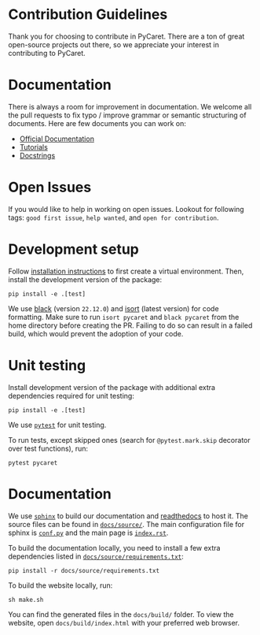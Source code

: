 # Contribution Guidelines

Thank you for choosing to contribute in PyCaret. There are a ton of great open-source projects out there, so we appreciate your interest in contributing to PyCaret. 

# Documentation
There is always a room for improvement in documentation. We welcome all the pull requests to fix typo / improve grammar or semantic structuring of documents. Here are few documents you can work on:

- [Official Documentation](https://github.com/pycaret/pycaret-docs) 
- [Tutorials](https://github.com/pycaret/pycaret/tree/master/tutorials)
- [Docstrings](https://pycaret.readthedocs.io/en/stable/)

# Open Issues
If you would like to help in working on open issues. Lookout for following tags: `good first issue`, `help wanted`, and `open for contribution`.


# Development setup
Follow [installation instructions](https://pycaret.readthedocs.io/en/latest/installation.html#installing-the-latest-release) to first create a virtual environment. Then, install the development version of the package:
```shell
pip install -e .[test]
```

We use [black](https://github.com/psf/black) (version `22.12.0`) and [isort](https://github.com/PyCQA/isort) (latest version)
for code formatting. Make sure to run `isort pycaret` and `black pycaret`
from the home directory before creating the PR. Failing to do so can result
in a failed build, which would prevent the adoption of your code.


# Unit testing
Install development version of the package with additional extra dependencies required for unit testing:
```shell
pip install -e .[test]
```
We use [`pytest`](https://docs.pytest.org/en/latest/) for unit testing.

To run tests, except skipped ones (search for `@pytest.mark.skip` decorator over test functions), run:
```shell
pytest pycaret
```

# Documentation
We use [`sphinx`](https://www.sphinx-doc.org/) to build our documentation and [readthedocs](https://pycaret.readthedocs.io/en/latest/index.html) to host it. The source files can be found in [`docs/source/`](docs/source). The main configuration file for sphinx is [`conf.py`](docs/source/conf.py) and the main page is [`index.rst`](docs/source/index.rst).

To build the documentation locally, you need to install a few extra dependencies listed in
[`docs/source/requirements.txt`](docs/source/requirements.txt):
```shell
pip install -r docs/source/requirements.txt
```
To build the website locally, run:
```shell
sh make.sh
```
You can find the generated files in the `docs/build/` folder. To view the website, open `docs/build/index.html` with your preferred web browser.
